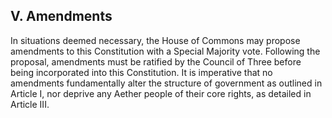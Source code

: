 ## V. Amendments
In situations deemed necessary, the House of Commons may propose amendments to this Constitution with a Special Majority vote. Following the proposal, amendments must be ratified by the Council of Three before being incorporated into this Constitution. It is imperative that no amendments fundamentally alter the structure of government as outlined in Article I, nor deprive any Aether people of their core rights, as detailed in Article III.